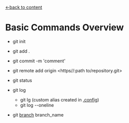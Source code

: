 [←back to content](https://github.com/pytherik/learning-git/wiki/Content)
# Basic Commands Overview

- git init
- git add .
- git commit -m 'comment'
- git remote add origin <https//:path to/repository.git>

- git status
- git log 
  - git lg (custom alias created in [.config](https://github.com/pytherik/learning-git/wiki/Configuration))
  - git log --oneline
- git [branch](https://github.com/pytherik/learning-git/wiki/Branching) branch_name

